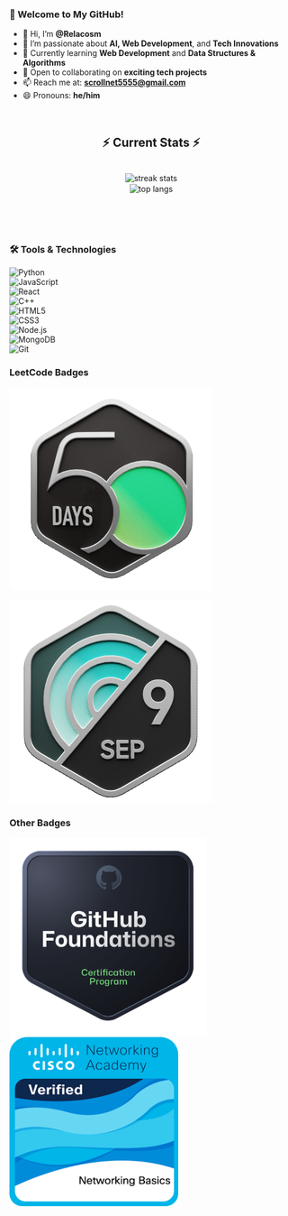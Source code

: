 ### 🚀 Welcome to My GitHub!
- 👋 Hi, I’m **@Relacosm**
- 👀 I’m passionate about **AI, Web Development**, and **Tech Innovations**
- 🌱 Currently learning **Web Development** and **Data Structures & Algorithms**
- 💞️ Open to collaborating on **exciting tech projects**
- 📫 Reach me at: **scrollnet5555@gmail.com**
- 😄 Pronouns: **he/him**

<br/>
  <h2 align="center">⚡ Current Stats ⚡</h2>
<br>
<div align=center>
  <img width=390 src="https://streak-stats.demolab.com/?user=Relacosm&count_private=true&theme=react&border_radius=10" alt="streak stats"/>
</div>
<div align=center>
  <img width=325 align="center" src="https://github-readme-stats.vercel.app/api/top-langs/?username=Relacosm&hide=HTML&langs_count=8&layout=compact&theme=react&border_radius=10&size_weight=0.5&count_weight=0.5&exclude_repo=github-readme-stats" alt="top langs" />
</div>

  <br/>

<br/><br>


### 🛠️ Tools & Technologies
![Python](https://img.shields.io/badge/-Python-3776AB?style=flat&logo=python&logoColor=white)  
![JavaScript](https://img.shields.io/badge/-JavaScript-F7DF1E?style=flat&logo=javascript&logoColor=black)  
![React](https://img.shields.io/badge/-React-61DAFB?style=flat&logo=react&logoColor=black)  
![C++](https://img.shields.io/badge/-C++-00599C?style=flat&logo=c%2B%2B&logoColor=white)  
![HTML5](https://img.shields.io/badge/-HTML5-E34F26?style=flat&logo=html5&logoColor=white)  
![CSS3](https://img.shields.io/badge/-CSS3-1572B6?style=flat&logo=css3&logoColor=white)  
![Node.js](https://img.shields.io/badge/-Node.js-339933?style=flat&logo=node.js&logoColor=white)  
![MongoDB](https://img.shields.io/badge/-MongoDB-47A248?style=flat&logo=mongodb&logoColor=white)  
![Git](https://img.shields.io/badge/-Git-F05032?style=flat&logo=git&logoColor=white)

### LeetCode Badges

![LeetCode Achievements](https://github.com/Relacosm/Relacosm/blob/main/2024-50.gif)

![LeetCode Achievements](https://github.com/Relacosm/Relacosm/blob/main/2024-09.gif)

### Other Badges

<img width="350" src="https://github.com/Relacosm/Relacosm/blob/main/github-foundations.png" />
<img width="300" src="https://github.com/Relacosm/Relacosm/blob/main/networking-basics.png" />


